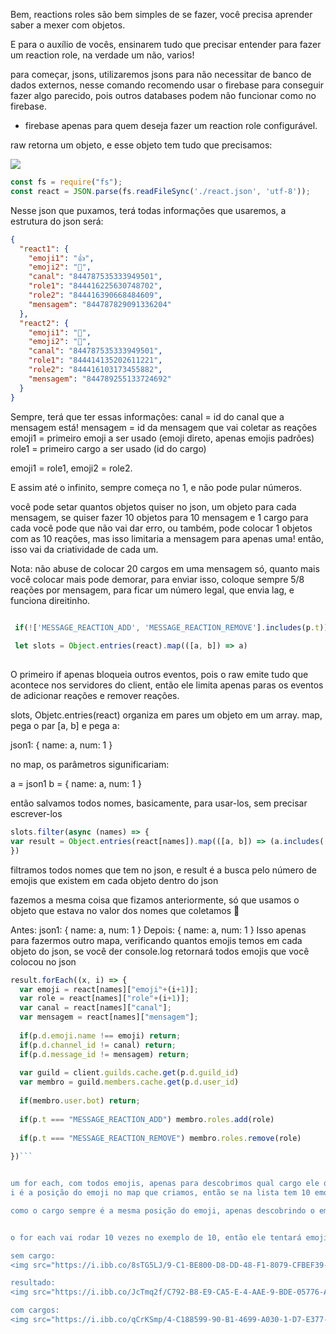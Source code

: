 Bem, reactions roles são bem simples de se fazer, você precisa aprender saber a mexer com objetos.

E para o auxílio de vocês, ensinarem tudo que precisar entender para fazer um reaction role, na verdade um não, varios!

para começar, jsons, utilizaremos jsons para não necessitar de banco de dados externos, nesse comando recomendo usar o firebase para conseguir fazer algo parecido, pois outros databases podem não funcionar como no firebase.

- firebase apenas para quem deseja fazer um reaction role configurável.

raw retorna um objeto, e esse objeto tem tudo que precisamos: 

<img src="https://i.ibb.co/jyzd44m/42085-AF6-9-CFD-4-ABB-97-A3-CF1-BF14865-D5.jpg">

```js
const fs = require("fs");
const react = JSON.parse(fs.readFileSync('./react.json', 'utf-8'));
```
Nesse json que puxamos, terá todas informações que usaremos, a estrutura do json será:

```json
{
  "react1": {
    "emoji1": "👍",
    "emoji2": "🥸",
    "canal": "844787535333949501",
    "role1": "844416225630748702",
    "role2": "844416390668484609",
    "mensagem": "844787829091336204"
  },
  "react2": {
    "emoji1": "🐔",
    "emoji2": "🤡",
    "canal": "844787535333949501",
    "role1": "844414135202611221",
    "role2": "844416103173455882",
    "mensagem": "844789255133724692"
  }
}
```

Sempre, terá que ter essas informações:
canal = id do canal que a mensagem está!
mensagem = id da mensagem que vai coletar as reações
emoji1 = primeiro emoji a ser usado (emoji direto, apenas emojis padrões)
role1 = primeiro cargo a ser usado (id do cargo)

emoji1 = role1,
emoji2 = role2.

E assim até o infinito, sempre começa no 1, e não pode pular números.


você pode setar quantos objetos quiser no json, um objeto para cada mensagem, se quiser fazer 10 objetos para 10 mensagem e 1 cargo para cada você pode que não vai dar erro, ou também, pode colocar 1 objetos com as 10 reações, mas isso limitaria a mensagem para apenas uma!
então, isso vai da criatividade de cada um.

Nota: não abuse de colocar 20 cargos em uma mensagem só, quanto mais você colocar mais pode demorar, para enviar isso, coloque sempre 5/8 reações por mensagem, para ficar um número legal, que envia lag, e funciona direitinho.

```js

 if(!['MESSAGE_REACTION_ADD', 'MESSAGE_REACTION_REMOVE'].includes(p.t)) return;
  
 let slots = Object.entries(react).map(([a, b]) => a)
  
```

O primeiro if apenas bloqueia outros eventos, pois o raw emite tudo que acontece nos servidores do client, então ele limita apenas paras os eventos de adicionar reações e remover reações.

slots, Objetc.entries(react) organiza em pares um objeto em um array. map, pega o par [a, b] e pega a:

json1: {
  name: a, 
  num: 1
}

no map, os parâmetros sigunificariam:

a = json1 
b = { name: a, num: 1 }

então salvamos todos nomes, basicamente, para usar-los, sem precisar escrever-los 

```js
slots.filter(async (names) => {
var result = Object.entries(react[names]).map(([a, b]) => (a.includes('emoji')) ? a : undefined).filter((x) => x !== undefined)
})
```
filtramos todos nomes que tem no json, e result é a busca pelo número de emojis que existem em cada objeto dentro do json 

fazemos a mesma coisa que fizamos anteriormente, só que usamos o objeto que estava no valor dos nomes que coletamos 🐔

Antes:
json1: {
  name: a, 
  num: 1
}
Depois: 
{
  name: a, 
  num: 1
}
Isso apenas para fazermos outro mapa, verificando quantos emojis temos em cada objeto do json, se você der console.log retornará todos emojis que você colocou no json

```js
result.forEach((x, i) => {
  var emoji = react[names]["emoji"+(i+1)];
  var role = react[names]["role"+(i+1)];
  var canal = react[names]["canal"];
  var mensagem = react[names]["mensagem"];
      
  if(p.d.emoji.name !== emoji) return;
  if(p.d.channel_id != canal) return;
  if(p.d.message_id != mensagem) return;
    
  var guild = client.guilds.cache.get(p.d.guild_id)
  var membro = guild.members.cache.get(p.d.user_id)
    
  if(membro.user.bot) return;
  
  if(p.t === "MESSAGE_REACTION_ADD") membro.roles.add(role)
      
  if(p.t === "MESSAGE_REACTION_REMOVE") membro.roles.remove(role)
    
})```


um for each, com todos emojis, apenas para descobrimos qual cargo ele quer receber ou remover,
i é a posição do emoji no map que criamos, então se na lista tem 10 emojis, o for each vai tentar 10 vezes

como o cargo sempre é a mesma posição do emoji, apenas descobrindo o emoji, ja sabermos o cargo também.


o for each vai rodar 10 vezes no exemplo de 10, então ele tentará emoji1, emoji2, emoji3... até encontrar a opções que encaixa e quando encontrar eles apenas verifica se foi um evento de add ou remove, e leva o resultado que queremos:

sem cargo:
<img src="https://i.ibb.co/8sTG5LJ/9-C1-BE800-D8-DD-48-F1-8079-CFBEF39-AE16-E.jpg">

resultado:
<img src="https://i.ibb.co/JcTmq2f/C792-B8-E9-CA5-E-4-AAE-9-BDE-05776-A35-F369.jpg">

com cargos:
<img src="https://i.ibb.co/qCrKSmp/4-C188599-90-B1-4699-A030-1-D7-E377-A9-BB1.jpg">
